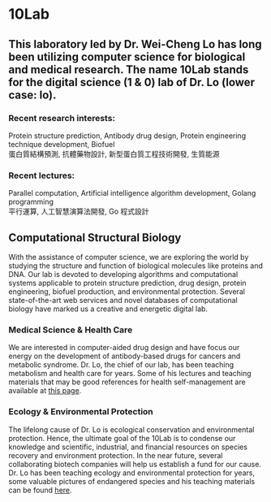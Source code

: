 # 10Lab

## This laboratory led by Dr. Wei-Cheng Lo has long been utilizing computer science for biological and medical research. The name 10Lab stands for the digital science (1 & 0) lab of Dr. Lo (lower case: lo).

### **Recent research interests:**  
Protein structure prediction, Antibody drug design, Protein engineering technique development, Biofuel  
蛋白質結構預測, 抗體藥物設計, 新型蛋白質工程技術開發, 生質能源  

### **Recent lectures:**  
Parallel computation, Artificial intelligence algorithm development, Golang programming  
平行運算, 人工智慧演算法開發, Go 程式設計  

## Computational Structural Biology
With the assistance of computer science, we are exploring the world by studying the structure and function of biological molecules like proteins and DNA. Our lab is devoted to developing algorithms and computational systems applicable to protein structure prediction, drug design, protein engineering, biofuel production, and environmental protection. Several state-of-the-art web services and novel databases of computational biology have marked us a creative and energetic digital lab.

### Medical Science & Health Care
We are interested in computer-aided drug design and have focus our energy on the development of antibody-based drugs for cancers and metabolic syndrome. Dr. Lo, the chief of our lab, has been teaching metabolism and health care for years. Some of his lectures and teaching materials that may be good references for health self-management are available at [this page](http://10.life.nctu.edu.tw/index.php?p=researches&c=med).

### Ecology & Environmental Protection
The lifelong cause of Dr. Lo is ecological conservation and environmental protection. Hence, the ultimate goal of the 10Lab is to condense our knowledge and scientific, industrial, and financial resources on species recovery and environment protection. In the near future, several collaborating biotech companies will help us establish a fund for our cause. Dr. Lo has been teaching ecology and environmental protection for years, some valuable pictures of endangered species and his teaching materials can be found [here](http://10.life.nctu.edu.tw/index.php?p=researches&c=eco).

